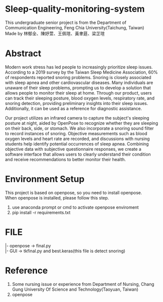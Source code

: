 # Sleep-quality-monitoring-system

This undergraduate senior project is from the Department of Communication Engineering, Feng Chia University(Taichung, Taiwan)  
Made by 林郁全、陳妤萱、王佩瑄、黃聿莛、梁芷瑄  

# Abstract  
Modern work stress has led people to increasingly prioritize sleep issues. According to a 2019 survey by the Taiwan Sleep Medicine Association, 60% of respondents reported snoring problems. Snoring is closely associated with sleep apnea and other cardiovascular diseases. Many individuals are unaware of their sleep problems, prompting us to develop a solution that allows people to monitor their sleep at home. Through our product, users can track their sleeping posture, blood oxygen levels, respiratory rate, and snoring detection, providing preliminary insights into their sleep issues. Additionally, it can be used as a reference for diagnostic assistance.

Our project utilizes an infrared camera to capture the subject's sleeping posture at night, aided by OpenPose to recognize whether they are sleeping on their back, side, or stomach. We also incorporate a snoring sound filter to record instances of snoring. Objective measurements such as blood oxygen levels and heart rate are recorded, and discussions with nursing students help identify potential occurrences of sleep apnea. Combining objective data with subjective questionnaire responses, we create a software interface that allows users to clearly understand their condition and receive recommendations to better monitor their health.  

# Environment Setup  
  This project is based on openpose, so you need to install openpose.  
  When openpose is installed, please follow this step.  
  1. use anaconda prompt or cmd to activate openpose enviroment
  2. pip install -r requirements.txt  

# FILE
  |- openpose -> final.py  
  |- GUI -> tkfinal.py and best.keras(this file is detect snoring)  
  
# Reference  
  1. Some nursing issue or experience from Department of Nursing, Chang Gung University Of Science and Technology(Taoyuan, Taiwan)  
  2. openpose  
